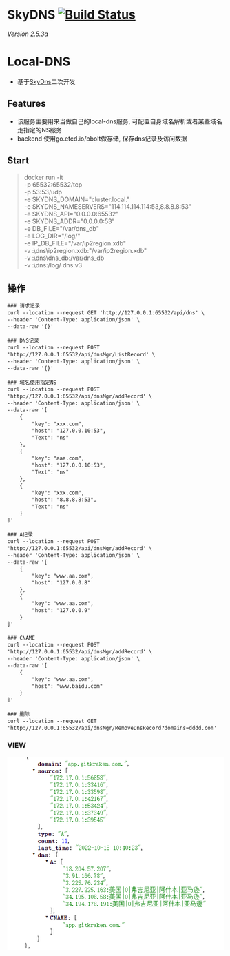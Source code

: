 # SkyDNS [![Build Status](https://travis-ci.org/skynetservices/skydns.png?branch=master)](https://travis-ci.org/skynetservices/skydns)
*Version 2.5.3a*

# Local-DNS
* 基于[SkyDns](github.com/skynetservices/skydns)二次开发

## Features
* 该服务主要用来当做自己的local-dns服务, 可配置自身域名解析或者某些域名走指定的NS服务
* backend 使用go.etcd.io/bbolt做存储, 保存dns记录及访问数据


## Start
> docker run -it \
    -p 65532:65532/tcp \
    -p 53:53/udp \
    -e SKYDNS_DOMAIN="cluster.local." \
    -e SKYDNS_NAMESERVERS="114.114.114.114:53,8.8.8.8:53" \
    -e SKYDNS_API="0.0.0.0:65532" \
    -e SKYDNS_ADDR="0.0.0.0:53" \
    -e DB_FILE="/var/dns_db" \
    -e LOG_DIR="/log/" \
    -e IP_DB_FILE="/var/ip2region.xdb" \
    -v :\dns\ip2region.xdb:"/var/ip2region.xdb" \
    -v :\dns\dns_db:/var/dns_db \
    -v :\dns\:/log/ dns:v3


## 操作
```text
### 请求记录
curl --location --request GET 'http://127.0.0.1:65532/api/dns' \
--header 'Content-Type: application/json' \
--data-raw '{}'

### DNS记录
curl --location --request POST 'http://127.0.0.1:65532/api/dnsMgr/ListRecord' \
--header 'Content-Type: application/json' \
--data-raw '{}'

### 域名使用指定NS
curl --location --request POST 'http://127.0.0.1:65532/api/dnsMgr/addRecord' \
--header 'Content-Type: application/json' \
--data-raw '[
    {
        "key": "xxx.com",
        "host": "127.0.0.10:53",
        "Text": "ns"
    },
    {
        "key": "aaa.com",
        "host": "127.0.0.10:53",
        "Text": "ns"
    },
    {
        "key": "xxx.com",
        "host": "8.8.8.8:53",
        "Text": "ns"
    }
]'

### A记录
curl --location --request POST 'http://127.0.0.1:65532/api/dnsMgr/addRecord' \
--header 'Content-Type: application/json' \
--data-raw '[
    {
        "key": "www.aa.com",
        "host": "127.0.0.8"
    },
	{
        "key": "www.aa.com",
        "host": "127.0.0.9"
    }
]'

### CNAME
curl --location --request POST 'http://127.0.0.1:65532/api/dnsMgr/addRecord' \
--header 'Content-Type: application/json' \
--data-raw '[
    {
        "key": "www.aa.com",
        "host": "www.baidu.com"
    }
]'

### 删除
curl --location --request GET 'http://127.0.0.1:65532/api/dnsMgr/RemoveDnsRecord?domains=dddd.com'
```

### VIEW
![img.png](img.png)


